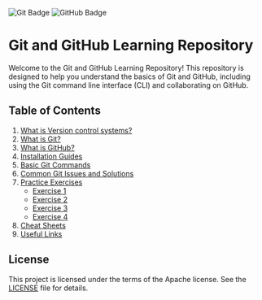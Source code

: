 ![Git Badge](https://img.shields.io/badge/Git-F05032?logo=git&logoColor=fff&style=for-the-badge)
![GitHub Badge](https://img.shields.io/badge/GitHub-181717?logo=github&logoColor=fff&style=for-the-badge)
# Git and GitHub Learning Repository

Welcome to the Git and GitHub Learning Repository! 
This repository is designed to help you understand the basics of Git and GitHub, including using the Git command line interface (CLI) and collaborating on GitHub.

## Table of Contents

1. [What is Version control systems?](./version-control-systems.md)
2. [What is Git?](./what-is-git.md)
3. [What is GitHub?](./what-is-github.md)
4. [Installation Guides](./installation-guides.md)
5. [Basic Git Commands](./basic-git-commands.md)
6. [Common Git Issues and Solutions](Common-Git-Issues-and-Solutions.md) 
7. [Practice Exercises](./exercises/practice.md)
    - [Exercise 1](./exercises/exercise1.md)
    - [Exercise 2](./exercises/exercise2.md)
    - [Exercise 3](./exercises/exercise3.md)
    - [Exercise 4](./exercises/exercise4.md)
8. [Cheat Sheets](./atlassian-git-cheatsheet.pdf)
9. [Useful Links](./useful-links.md)


## License

This project is licensed under the terms of the Apache license. See the [LICENSE](./LICENSE) file for details.
